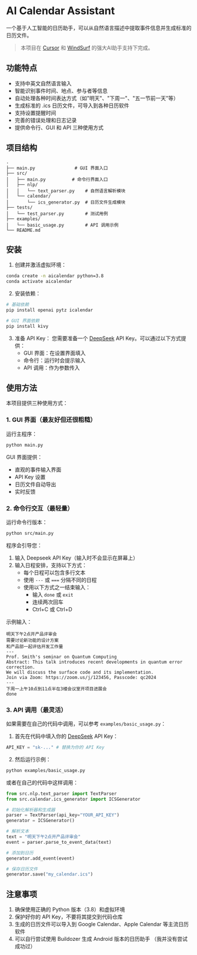 # AI Calendar Assistant

一个基于人工智能的日历助手，可以从自然语言描述中提取事件信息并生成标准的日历文件。

> 本项目在 [Cursor](https://cursor.com/) 和 [WindSurf](https://windsurfai.org/) 的强大AI助手支持下完成。

## 功能特点

- 支持中英文自然语言输入
- 智能识别事件时间、地点、参与者等信息
- 自动处理各种时间表达方式（如"明天"、"下周一"、"五一节前一天"等）
- 生成标准的 .ics 日历文件，可导入到各种日历软件
- 支持设置提醒时间
- 完善的错误处理和日志记录
- 提供命令行、GUI 和 API 三种使用方式

## 项目结构

```
.
├── main.py               # GUI 界面入口
├── src/
│   ├── main.py          # 命令行界面入口
│   ├── nlp/
│   │   └── text_parser.py    # 自然语言解析模块
│   └── calendar/
│       └── ics_generator.py  # 日历文件生成模块
├── tests/
│   └── test_parser.py        # 测试用例
├── examples/
│   └── basic_usage.py        # API 调用示例
└── README.md
```

## 安装

1. 创建并激活虚拟环境：

```bash
conda create -n aicalendar python=3.8
conda activate aicalendar
```

2. 安装依赖：

```bash
# 基础依赖
pip install openai pytz icalendar

# GUI 界面依赖
pip install kivy
```

3. 准备 API Key：
   您需要准备一个 [DeepSeek](https://platform.deepseek.com/) API Key。可以通过以下方式提供：
   - GUI 界面：在设置界面填入
   - 命令行：运行时会提示输入
   - API 调用：作为参数传入

## 使用方法

本项目提供三种使用方式：

### 1. GUI 界面（最友好但还很粗糙）

运行主程序：
```bash
python main.py
```

GUI 界面提供：
- 直观的事件输入界面
- API Key 设置
- 日历文件自动导出
- 实时反馈

### 2. 命令行交互（最轻量）

运行命令行版本：
```bash
python src/main.py
```

程序会引导您：
1. 输入 Deepseek API Key（输入时不会显示在屏幕上）
2. 输入日程安排，支持以下方式：
   - 每个日程可以包含多行文本
   - 使用 `---` 或 `===` 分隔不同的日程
   - 使用以下方式之一结束输入：
     - 输入 `done` 或 `exit`
     - 连续两次回车
     - Ctrl+C 或 Ctrl+D

示例输入：
```
明天下午2点开产品评审会
需要讨论新功能的设计方案
和产品部一起评估开发工作量
---
Prof. Smith's seminar on Quantum Computing
Abstract: This talk introduces recent developments in quantum error correction.
We will discuss the surface code and its implementation.
Join via Zoom: https://zoom.us/j/123456, Passcode: qc2024
---
下周一上午10点到11点半在3楼会议室开项目进展会
done
```

### 3. API 调用（最灵活）

如果需要在自己的代码中调用，可以参考 `examples/basic_usage.py`：

1. 首先在代码中填入你的 [DeepSeek](https://platform.deepseek.com/) API Key：
```python
API_KEY = "sk-..." # 替换为你的 API Key
```

2. 然后运行示例：
```bash
python examples/basic_usage.py
```

或者在自己的代码中这样调用：
```python
from src.nlp.text_parser import TextParser
from src.calendar.ics_generator import ICSGenerator

# 初始化解析器和生成器
parser = TextParser(api_key="YOUR_API_KEY")
generator = ICSGenerator()

# 解析文本
text = "明天下午2点开产品评审会"
event = parser.parse_to_event_data(text)

# 添加到日历
generator.add_event(event)

# 保存日历文件
generator.save("my_calendar.ics")
```

## 注意事项

1. 确保使用正确的 Python 版本（3.8）和虚拟环境
2. 保护好你的 API Key，不要将其提交到代码仓库
3. 生成的日历文件可以导入到 Google Calendar、Apple Calendar 等主流日历软件
4. 可以自行尝试使用 Buildozer 生成 Android 版本的日历助手 （我并没有尝试成功过）
